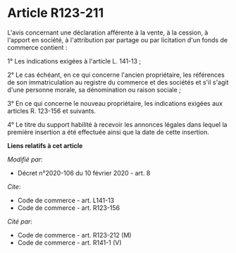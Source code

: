 # Article R123-211

L'avis concernant une déclaration afférente à la vente, à la cession, à l'apport en société, à l'attribution par partage ou
par licitation d'un fonds de commerce contient :

1° Les indications exigées à l'article L. 141-13 ;

2° Le cas échéant, en ce qui concerne l'ancien propriétaire, les références de son immatriculation au registre du commerce et
des sociétés et s'il s'agit d'une personne morale, sa dénomination ou raison sociale ;

3° En ce qui concerne le nouveau propriétaire, les indications exigées aux articles R. 123-156 et suivants.

4° Le titre du support habilité à recevoir les annonces légales dans lequel la première insertion a été effectuée ainsi que
la date de cette insertion.

**Liens relatifs à cet article**

_Modifié par_:

  - Décret n°2020-106 du 10 février 2020 - art. 8

_Cite_:

  - Code de commerce - art. L141-13
  - Code de commerce - art. R123-156

_Cité par_:

  - Code de commerce - art. R123-212 (M)
  - Code de commerce - art. R141-1 (V)
